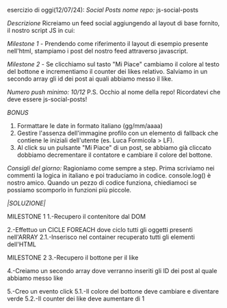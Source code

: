 esercizio di oggi(12/07/24): *Social Posts*
*nome repo:* js-social-posts

*Descrizione*
Ricreiamo un feed social aggiungendo al layout di base fornito, il nostro script JS in cui:

*Milestone 1* - Prendendo come riferimento il layout di esempio presente nell'html, stampiamo i post del nostro feed attraverso javascript.

*Milestone 2* - Se clicchiamo sul tasto "Mi Piace" cambiamo il colore al testo del bottone e incrementiamo il counter dei likes relativo.
Salviamo in un secondo array gli id dei post ai quali abbiamo messo il like.

*Numero push minimo: 10/12*
P.S. Occhio al nome della repo! Ricordatevi che deve essere js-social-posts!

*BONUS*
1. Formattare le date in formato italiano (gg/mm/aaaa)
2. Gestire l'assenza dell'immagine profilo con un elemento di fallback che contiene le iniziali dell'utente (es. Luca Formicola > LF).
3. Al click su un pulsante "Mi Piace" di un post, se abbiamo già cliccato dobbiamo decrementare il contatore e cambiare il colore del bottone.

*Consigli del giorno:*
Ragioniamo come sempre a step.
Prima scriviamo nei commenti la logica in italiano e poi traduciamo in codice.
console.log() è nostro amico.
Quando un pezzo di codice funziona, chiediamoci se possiamo scomporlo in funzioni più piccole.


*|SOLUZIONE|*

MILESTONE 1
1.-Recupero il contenitore dal DOM

2.-Effettuo un CICLE FOREACH dove ciclo tutti gli oggetti presenti nell'ARRAY
2.1.-Inserisco nel container recuperato tutti gli elementi dell'HTML

MILESTONE 2
3.-Recupero il bottone per il like

4.-Creiamo un secondo array dove verranno inseriti gli ID dei post al quale abbiamo messo like

5.-Creo un evento click 
5.1.-Il colore del bottone deve cambiare e diventare verde
5.2.-Il counter dei like deve aumentare di 1

